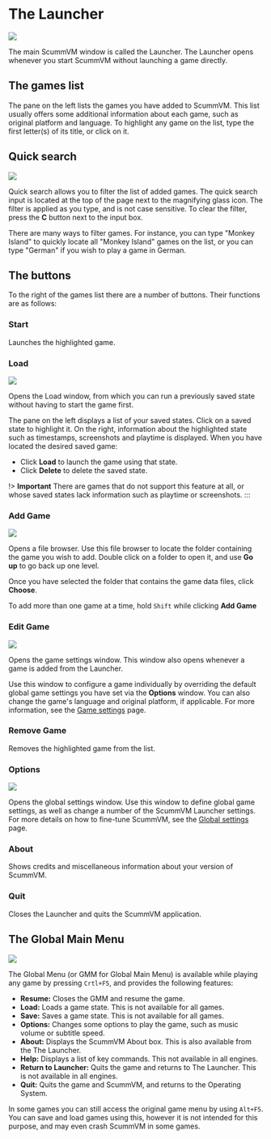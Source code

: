 # The Launcher

<img
  alt=" "
  src="img/Launcher/InterfaceMainWindow.png"
  class="img"
/>

The main ScummVM window is called the Launcher. The Launcher opens whenever you start ScummVM without launching a game directly.

## The games list

The pane on the left lists the games you have added to ScummVM. This list usually offers some additional information about each game, such as original platform and language. To highlight any game on the list, type the first letter(s) of its title, or click on it.

## Quick search

<img
  alt=" "
  src="img/Launcher/Quicksearch.png"
  class="img"
/>

Quick search allows you to filter the list of added games. 
The quick search input is located at the top of the page next to the magnifying glass icon. The filter is applied as you type, and is not case sensitive. To clear the filter, press the **C** button next to the input box. 

There are many ways to filter games. For instance, you can type "Monkey Island" to quickly locate all "Monkey Island" games on the list, or you can type "German" if you wish to play a game in German. 

## The buttons

To the right of the games list there are a number of buttons. Their functions are as follows:

### Start

Launches the highlighted game.

### Load <a id="load"></a>

<img
  alt=" "
  src="img/Launcher/Loadlist.png"
  class="img"
/>

Opens the Load window, from which you can run a previously saved state without having to start the game first. 

The pane on the left displays a list of your saved states. Click on a saved state to highlight it. On the right, information about the highlighted state such as timestamps, screenshots and playtime is displayed. When you have located the desired saved game:
- Click **Load** to launch the game using that state.
- Click **Delete** to delete the saved state.

!> **Important**
There are games that do not support this feature at all, or whose saved states lack information such as playtime or screenshots. 
:::

### Add Game <a id="addgame"></a>

<img
  alt=" "
  src="img/RaspberryPi/adding_games_rpi.jpg"
  class="img"
/>

Opens a file browser. Use this file browser to locate the folder containing the game you wish to add. Double click on a folder to open it, and use **Go up** to go back up one level. 

Once you have selected the folder that contains the game data files, click **Choose**. 

To add more than one game at a time, hold ```Shift``` while clicking **Add Game**

### Edit Game 
<a id="edit"> </a>
<img
  alt=" "
  src="img/Launcher/Configdone.png"
  class="img"
/>

Opens the game settings window. This window also opens whenever a game is added from the Launcher.

Use this window to configure a game individually by overriding the default global game settings you have set via the **Options** window. You can also change the game's language and original platform, if applicable. For more information, see the [Game settings](using/game_settings) page. 

### Remove Game

Removes the highlighted game from the list.


### Options <a id="global"></a>

<img
  alt=" "
  src="img/Launcher/Graphicstab.png"
  class="img"
/>

Opens the global settings window. Use this window to define global game settings, as well as change a number of the ScummVM Launcher settings. For more details on how to fine-tune ScummVM, see the [Global settings](using/global_settings) page.


### About
Shows credits and miscellaneous information about your version of ScummVM.

### Quit

Closes the Launcher and quits the ScummVM application.

## The Global Main Menu

<img
  alt=" "
  src="img/Launcher/Generalmenu.png"
  class="img"
/>

The Global Menu (or GMM for Global Main Menu) is available while playing any game by pressing ```Crtl+F5```, and provides the following features:

- **Resume:** Closes the GMM and resume the game.
- **Load:** Loads a game state. This is not available for all games.
- **Save:** Saves a game state. This is not available for all games.
- **Options:** Changes some options to play the game, such as music volume or subtitle speed.
- **About:** Displays the ScummVM About box. This is also available from the The Launcher.
- **Help:** Displays a list of key commands. This not available in all engines.
- **Return to Launcher:** Quits the game and returns to The Launcher. This is not available in all engines.
- **Quit:** Quits the game and ScummVM, and returns to the Operating System.

In some games you can still access the original game menu by using ```Alt+F5```. You can save and load games using this, however it is not intended for this purpose, and may even crash ScummVM in some games. 
